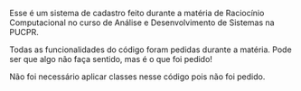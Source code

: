 Esse é um sistema de cadastro feito durante a matéria de Raciocínio Computacional no curso de Análise e Desenvolvimento de Sistemas na PUCPR.

Todas as funcionalidades do código foram pedidas durante a matéria. Pode ser que algo não faça sentido, mas é o que foi pedido!

Não foi necessário aplicar classes nesse código pois não foi pedido.
